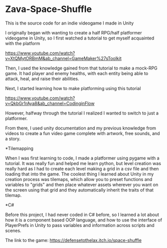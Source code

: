 # Zava-Space-Shuffle
This is the source code for an indie videogame I made in Unity

I originally began with wanting to create a half RPG/half platformer videogame in Unity, so I first watched a tutorial to get myself acquainted with the platform

https://www.youtube.com/watch?v=XtQMytORBmM&ab_channel=GameMaker%27sToolkit 

Then, I used the knowledge gained from that tutorial to make a mock-RPG game. It had player and enemy healths, with each entity being able to attack, heal, and raise their abilities.

Next, I started learning how to make platforming using this tutorial

https://www.youtube.com/watch?v=QkbGr1rAya8&ab_channel=CodinginFlow

However, halfway through the tutorial I realized I wanted to switch to just a platformer.

From there, I used unity documentation and my previous knowledge from videos to create a fun video game complete with artwork, free sounds, and a story.

*Tilemapping

When I was first learning to code, I made a platformer using pygame with a tutorial. It was really fun and helped me learn python, but level creation was really hard as I had to create each level making a grid in a csv file and then loading that into the game. The coolest thing I learned about Unity in my creation process was tilemaps, which allow you to preset functions and variables to "grids" and then place whatever assets wherever you want on the screen using that grid and they automatically inherit the traits of that tilemap.

*C#

Before this project, I had never coded in C# before, so I learned a lot about how it is a component based OOP language, and how to use the interface of PlayerPrefs in Unity to pass variables and information across scripts and scenes.

The link to the game: https://defensetothelax.itch.io/space-shuffle
